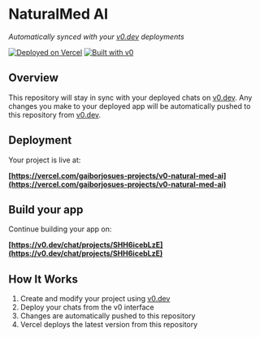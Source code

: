 # NaturalMed AI

*Automatically synced with your [v0.dev](https://v0.dev) deployments*

[![Deployed on Vercel](https://img.shields.io/badge/Deployed%20on-Vercel-black?style=for-the-badge&logo=vercel)](https://vercel.com/gaiborjosues-projects/v0-natural-med-ai)
[![Built with v0](https://img.shields.io/badge/Built%20with-v0.dev-black?style=for-the-badge)](https://v0.dev/chat/projects/SHH6icebLzE)

## Overview

This repository will stay in sync with your deployed chats on [v0.dev](https://v0.dev).
Any changes you make to your deployed app will be automatically pushed to this repository from [v0.dev](https://v0.dev).

## Deployment

Your project is live at:

**[https://vercel.com/gaiborjosues-projects/v0-natural-med-ai](https://vercel.com/gaiborjosues-projects/v0-natural-med-ai)**

## Build your app

Continue building your app on:

**[https://v0.dev/chat/projects/SHH6icebLzE](https://v0.dev/chat/projects/SHH6icebLzE)**

## How It Works

1. Create and modify your project using [v0.dev](https://v0.dev)
2. Deploy your chats from the v0 interface
3. Changes are automatically pushed to this repository
4. Vercel deploys the latest version from this repository
